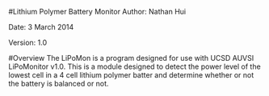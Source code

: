 #Lithium Polymer Battery Monitor
Author:  Nathan Hui

Date:    3 March 2014

Version: 1.0

#Overview
The LiPoMon is a program designed for use with UCSD AUVSI LiPoMonitor v1.0.
This is a module designed to detect the power level of the lowest cell in a 4
cell lithium polymer batter and determine whether or not the battery is balanced
or not.


